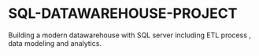 # SQL-DATAWAREHOUSE-PROJECT
Building a modern datawarehouse with SQL server including ETL process , data modeling and analytics. 
